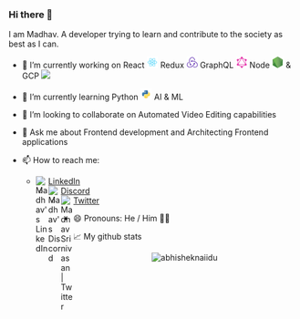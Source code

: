 ### Hi there 👋

I am Madhav. A developer trying to learn and contribute to the society as best as I can.

- 🔭 I’m currently working on React 
<code><img height="20" src="https://raw.githubusercontent.com/github/explore/80688e429a7d4ef2fca1e82350fe8e3517d3494d/topics/react/react.png"></code> Redux <code><img height="20" src="https://raw.githubusercontent.com/github/explore/80688e429a7d4ef2fca1e82350fe8e3517d3494d/topics/redux/redux.png"></code> GraphQL <code><img height="20" src="https://raw.githubusercontent.com/github/explore/5c058a388828bb5fde0bcafd4bc867b5bb3f26f3/topics/graphql/graphql.png"></code>
Node <code><img height="20" src="https://raw.githubusercontent.com/github/explore/80688e429a7d4ef2fca1e82350fe8e3517d3494d/topics/nodejs/nodejs.png"></code> & GCP <code><img height="20" src="https://avatars.githubusercontent.com/u/2810941?s=200&v=4"></code> 
- 🌱 I’m currently learning Python <code><img height="20" src="https://raw.githubusercontent.com/github/explore/80688e429a7d4ef2fca1e82350fe8e3517d3494d/topics/python/python.png"></code> AI & ML
- 👯 I’m looking to collaborate on Automated Video Editing capabilities
- 💬 Ask me about Frontend development and Architecting Frontend applications
- 📫 How to reach me:
  - <a href="https://www.linkedin.com/in/sbmadhav/"> LinkedIn <img align="left" alt="Madhav's LinkedIn" width="22px" src="https://raw.githubusercontent.com/peterthehan/peterthehan/master/assets/linkedin.svg" /></a>
  - <a href="https://discord.gg/C4zu6xq7"> Discord <img align="left" alt="Madhav's Discord" width="22px" src="https://raw.githubusercontent.com/peterthehan/peterthehan/master/assets/discord.svg" /></a>
  - <a href="https://www.twitter.com/sbmadhav"> Twitter <img align="left" alt="Madhav Srinivasan | Twitter" width="22px" src="https://raw.githubusercontent.com/peterthehan/peterthehan/master/assets/twitter.svg" /></a>

- 😄 Pronouns: He / Him 👨‍💼

📈 My github stats

<p align="center"> <img src="https://github-readme-stats.vercel.app/api?username=sbmadhav&show_icons=true&theme=gotham" alt="abhisheknaiidu" />

<!--
**sbmadhav/sbmadhav** is a ✨ _special_ ✨ repository because its `README.md` (this file) appears on your GitHub profile.

Here are some ideas to get you started:


- 👯 I’m looking to collaborate on ...
- 🤔 I’m looking for help with ...
- 💬 Ask me about ...
- 📫 How to reach me: ...
- 😄 Pronouns: ...
- ⚡ Fun fact: ...
-->
